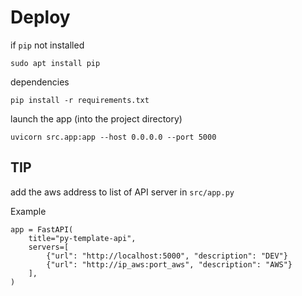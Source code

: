 # Deploy

if `pip` not installed

    sudo apt install pip

dependencies

    pip install -r requirements.txt

launch the app (into the project directory)

    uvicorn src.app:app --host 0.0.0.0 --port 5000


## TIP
add the aws address to list of API server in `src/app.py`

Example

    app = FastAPI(
        title="py-template-api",
        servers=[
            {"url": "http://localhost:5000", "description": "DEV"}
            {"url": "http://ip_aws:port_aws", "description": "AWS"}
        ],
    )
